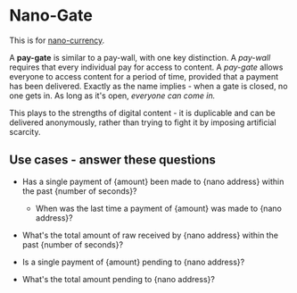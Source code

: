 # Nano-Gate

This is for [nano-currency](https://nano.org/en).

A **pay-gate** is similar to a pay-wall, with one key distinction. A *pay-wall* requires that every individual pay for access to content. A *pay-gate* allows everyone to access content for a period of time, provided that a payment has been delivered. Exactly as the name implies - when a gate is closed, no one gets in. As long as it's open, *everyone can come in.*

This plays to the strengths of digital content - it is duplicable and can be delivered anonymously, rather than trying to fight it by imposing artificial scarcity.


## Use cases - answer these questions

- Has a single payment of {amount} been made to {nano address} within the past {number of seconds}?
    - When was the last time a payment of {amount} was made to {nano address}?
- What's the total amount of raw received by {nano address} within the past {number of seconds}?

- Is a single payment of {amount} pending to {nano address}?
- What's the total amount pending to {nano address}?
